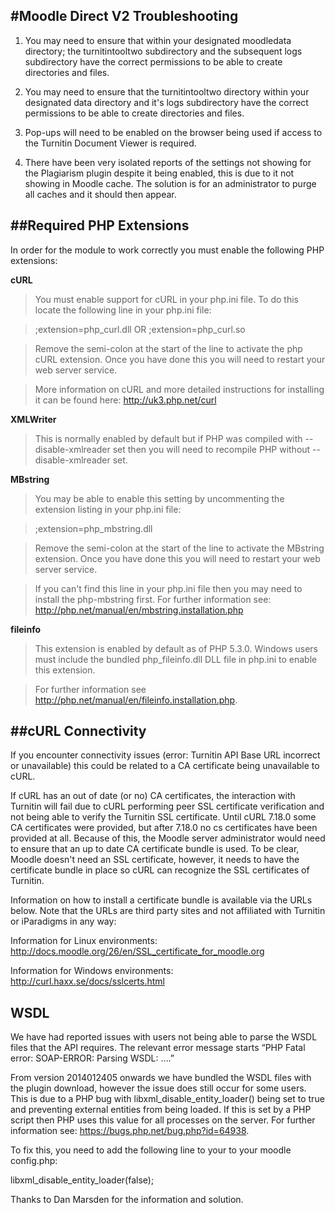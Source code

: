 #Moodle Direct V2 Troubleshooting
--------------------------------

1) You may need to ensure that within your designated moodledata directory; the turnitintooltwo subdirectory and the subsequent logs subdirectory have the correct permissions to be able to create directories and files.

2) You may need to ensure that the turnitintooltwo directory within your designated data directory and it's logs subdirectory have the correct permissions to be able to create directories and files.

3) Pop-ups will need to be enabled on the browser being used if access to the Turnitin Document Viewer is required.

4) There have been very isolated reports of the settings not showing for the Plagiarism plugin despite it being enabled, this is due to it not showing in Moodle cache. The solution is for an administrator to purge all caches and it should then appear.

##Required PHP Extensions
-----------------------

In order for the module to work correctly you must enable the following PHP extensions:

**cURL**

>You must enable support for cURL in your php.ini file. To do this locate the following line in your php.ini file:

>;extension=php_curl.dll
>OR
>;extension=php_curl.so

>Remove the semi-colon at the start of the line to activate the php cURL extension. Once you have done this you will need to restart your web server service.

>More information on cURL and more detailed instructions for installing it can be found here: http://uk3.php.net/curl


**XMLWriter**

>This is normally enabled by default but if PHP was compiled with --disable-xmlreader set then you will need to recompile PHP without --disable-xmlreader set.


**MBstring**

>You may be able to enable this setting by uncommenting the extension listing in your php.ini file:

>;extension=php_mbstring.dll

>Remove the semi-colon at the start of the line to activate the MBstring extension. Once you have done this you will need to restart your web server service.

>If you can't find this line in your php.ini file then you may need to install the php-mbstring first. For further information see: http://php.net/manual/en/mbstring.installation.php

**fileinfo**

>This extension is enabled by default as of PHP 5.3.0. Windows users must include the bundled php_fileinfo.dll DLL file in php.ini to enable this extension.

>For further information see http://php.net/manual/en/fileinfo.installation.php.

##cURL Connectivity
----

If you encounter connectivity issues (error: Turnitin API Base URL incorrect or unavailable) this could be related to a CA certificate being unavailable to cURL.

If cURL has an out of date (or no) CA certificates, the interaction with Turnitin will fail due to cURL performing peer SSL certificate verification and not being able to verify the Turnitin SSL certificate.
Until cURL 7.18.0 some CA certificates were provided, but after 7.18.0 no cs certificates have been provided at all. Because of this, the Moodle server administrator would need to ensure that an up to date CA certificate bundle is used. To be clear, Moodle doesn't need an SSL certificate, however, it needs to have the certificate bundle in place so cURL can recognize the SSL certificates of Turnitin.

Information on how to install a certificate bundle is available via the URLs below. Note that the URLs are third party sites and not affiliated with Turnitin or iParadigms in any way:

Information for Linux environments: http://docs.moodle.org/26/en/SSL_certificate_for_moodle.org

Information for Windows environments: http://curl.haxx.se/docs/sslcerts.html

WSDL
----

We have had reported issues with users not being able to parse the WSDL files that the API requires. The relevant error message starts “PHP Fatal error:  SOAP-ERROR: Parsing WSDL: ….”

From version 2014012405 onwards we have bundled the WSDL files with the plugin download, however the issue does still occur for some users. This is due to a PHP bug with libxml_disable_entity_loader() being set to true and preventing external entities from being loaded. If this is set by a PHP script then PHP uses this value for all processes on the server. For further information see: https://bugs.php.net/bug.php?id=64938.

To fix this, you need to add the following line to your to your moodle config.php:

libxml_disable_entity_loader(false);

Thanks to Dan Marsden for the information and solution.
